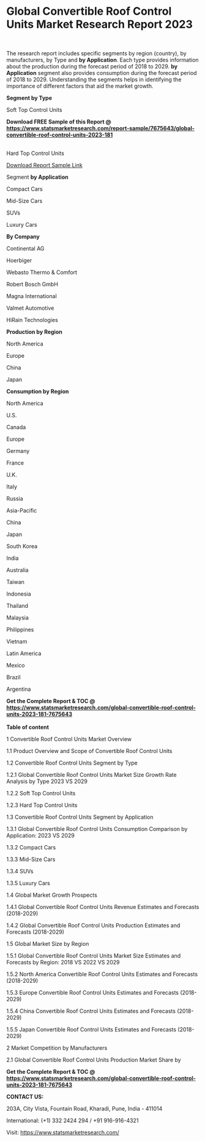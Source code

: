 <h1>Global Convertible Roof Control Units Market Research Report 2023</h1><br/><p>The research report includes specific segments by region (country), by manufacturers, by Type and <strong>by Application</strong>. Each type provides information about the production during the forecast period of 2018 to 2029. <strong>by Application</strong> segment also provides consumption during the forecast period of 2018 to 2029. Understanding the segments helps in identifying the importance of different factors that aid the market growth.</p><p><strong>Segment by Type</strong></p><p>Soft Top Control Units</p><div><b>Download FREE Sample of this Report @ <a href="https://www.statsmarketresearch.com/download-free-sample/7675643/global-convertible-roof-control-units-2023-181">https://www.statsmarketresearch.com/report-sample/7675643/global-convertible-roof-control-units-2023-181</a></b></div><br><p>Hard Top Control Units</p><p><a href="https://www.statsmarketresearch.com/download-free-sample/7675643/global-convertible-roof-control-units-2023-181">Download Report Sample Link</a></p><p>Segment <strong>by Application</strong></p><p>Compact Cars</p><p>Mid-Size Cars</p><p>SUVs</p><p>Luxury Cars</p><p><strong>By Company</strong></p><p>Continental AG</p><p>Hoerbiger</p><p>Webasto Thermo & Comfort</p><p>Robert Bosch GmbH</p><p>Magna International</p><p>Valmet Automotive</p><p>HiRain Technologies</p><p><strong>Production by Region</strong></p><p>North America</p><p>Europe</p><p>China</p><p>Japan</p><p><strong>Consumption by Region</strong></p><p>North America</p><p>U.S.</p><p>Canada</p><p>Europe</p><p>Germany</p><p>France</p><p>U.K.</p><p>Italy</p><p>Russia</p><p>Asia-Pacific</p><p>China</p><p>Japan</p><p>South Korea</p><p>India</p><p>Australia</p><p>Taiwan</p><p>Indonesia</p><p>Thailand</p><p>Malaysia</p><p>Philippines</p><p>Vietnam</p><p>Latin America</p><p>Mexico</p><p>Brazil</p><p>Argentina</p><div><b>Get the Complete Report & TOC @ <a href="https://www.statsmarketresearch.com/global-convertible-roof-control-units-2023-181-7675643">https://www.statsmarketresearch.com/global-convertible-roof-control-units-2023-181-7675643</a></b></div><br><b>Table of content</b><p>1 Convertible Roof Control Units Market Overview<br />
 
  1.1 Product Overview and Scope of Convertible Roof Control Units<br />
 
  1.2 Convertible Roof Control Units Segment by Type<br />
 
  1.2.1 Global Convertible Roof Control Units Market Size Growth Rate Analysis by Type 2023 VS 2029<br />
 
  1.2.2 Soft Top Control Units<br />
 
  1.2.3 Hard Top Control Units<br />
 
  1.3 Convertible Roof Control Units Segment by Application<br />
 
  1.3.1 Global Convertible Roof Control Units Consumption Comparison by Application: 2023 VS 2029<br />
 
  1.3.2 Compact Cars<br />
 
  1.3.3 Mid-Size Cars<br />
 
  1.3.4 SUVs<br />
 
  1.3.5 Luxury Cars<br />
 
  1.4 Global Market Growth Prospects<br />
 
  1.4.1 Global Convertible Roof Control Units Revenue Estimates and Forecasts (2018-2029)<br />
 
  1.4.2 Global Convertible Roof Control Units Production Estimates and Forecasts (2018-2029)<br />
 
  1.5 Global Market Size by Region<br />
 
  1.5.1 Global Convertible Roof Control Units Market Size Estimates and Forecasts by Region: 2018 VS 2022 VS 2029<br />
 
  1.5.2 North America Convertible Roof Control Units Estimates and Forecasts (2018-2029)<br />
 
  1.5.3 Europe Convertible Roof Control Units Estimates and Forecasts (2018-2029)<br />
 
  1.5.4 China Convertible Roof Control Units Estimates and Forecasts (2018-2029)<br />
 
  1.5.5 Japan Convertible Roof Control Units Estimates and Forecasts (2018-2029)<br />
 
 2 Market Competition by Manufacturers<br />
 
  2.1 Global Convertible Roof Control Units Production Market Share by <br><div><b>Get the Complete Report & TOC @ <a href="https://www.statsmarketresearch.com/global-convertible-roof-control-units-2023-181-7675643">https://www.statsmarketresearch.com/global-convertible-roof-control-units-2023-181-7675643</a></b></div></p>
 
 <b>CONTACT US:</b><br>
 
 203A, City Vista, Fountain Road, Kharadi, Pune, India - 411014 <br>
 
 International: (+1) 332 2424 294 / +91 916-916-4321<br>
 
 Visit: <a href="https://www.statsmarketresearch.com/">https://www.statsmarketresearch.com/</a>
 
 <br>